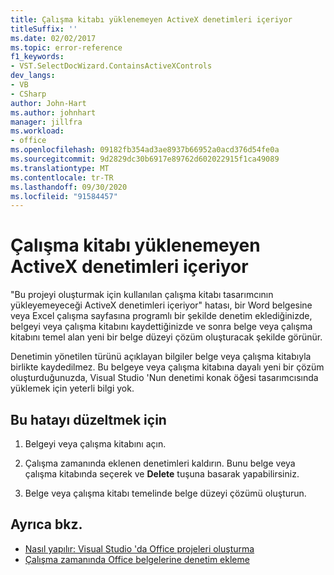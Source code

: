 ```yaml
---
title: Çalışma kitabı yüklenemeyen ActiveX denetimleri içeriyor
titleSuffix: ''
ms.date: 02/02/2017
ms.topic: error-reference
f1_keywords:
- VST.SelectDocWizard.ContainsActiveXControls
dev_langs:
- VB
- CSharp
author: John-Hart
ms.author: johnhart
manager: jillfra
ms.workload:
- office
ms.openlocfilehash: 09182fb354ad3ae8937b66952a0acd376d54fe0a
ms.sourcegitcommit: 9d2829dc30b6917e89762d602022915f1ca49089
ms.translationtype: MT
ms.contentlocale: tr-TR
ms.lasthandoff: 09/30/2020
ms.locfileid: "91584457"
---
```

# <a name="the-workbook-contains-activex-controls-that-cannot-be-loaded"></a>Çalışma kitabı yüklenemeyen ActiveX denetimleri içeriyor

  "Bu projeyi oluşturmak için kullanılan çalışma kitabı tasarımcının yükleyemeyeceği ActiveX denetimleri içeriyor" hatası, bir Word belgesine veya Excel çalışma sayfasına programlı bir şekilde denetim eklediğinizde, belgeyi veya çalışma kitabını kaydettiğinizde ve sonra belge veya çalışma kitabını temel alan yeni bir belge düzeyi çözüm oluşturacak şekilde görünür.

 Denetimin yönetilen türünü açıklayan bilgiler belge veya çalışma kitabıyla birlikte kaydedilmez. Bu belgeye veya çalışma kitabına dayalı yeni bir çözüm oluşturduğunuzda, Visual Studio 'Nun denetimi konak öğesi tasarımcısında yüklemek için yeterli bilgi yok.

## <a name="to-correct-this-error"></a>Bu hatayı düzeltmek için

1. Belgeyi veya çalışma kitabını açın.

2. Çalışma zamanında eklenen denetimleri kaldırın. Bunu belge veya çalışma kitabında seçerek ve **Delete** tuşuna basarak yapabilirsiniz.

3. Belge veya çalışma kitabı temelinde belge düzeyi çözümü oluşturun.

## <a name="see-also"></a>Ayrıca bkz.
- [Nasıl yapılır: Visual Studio 'da Office projeleri oluşturma](../vsto/how-to-create-office-projects-in-visual-studio.md)
- [Çalışma zamanında Office belgelerine denetim ekleme](../vsto/adding-controls-to-office-documents-at-run-time.md)
